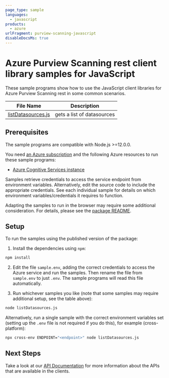 ```yaml
---
page_type: sample
languages:
  - javascript
products:
  - azure
urlFragment: purview-scanning-javascript
disableDocsMs: true
---
```


# Azure Purview Scanning rest client library samples for JavaScript

These sample programs show how to use the JavaScript client libraries for Azure Purview Scanning rest in some common scenarios.

| **File Name**                         | **Description**            |
| ------------------------------------- | -------------------------- |
| [listDatasources.js][listdatasources] | gets a list of datasources |

## Prerequisites

The sample programs are compatible with Node.js >=12.0.0.

You need [an Azure subscription][freesub] and the following Azure resources to run these sample programs:

- [Azure Cognitive Services instance][createinstance_azurecognitiveservicesinstance]

Samples retrieve credentials to access the service endpoint from environment variables. Alternatively, edit the source code to include the appropriate credentials. See each individual sample for details on which environment variables/credentials it requires to function.

Adapting the samples to run in the browser may require some additional consideration. For details, please see the [package README][package].

## Setup

To run the samples using the published version of the package:

1. Install the dependencies using `npm`:

```bash
npm install
```

2. Edit the file `sample.env`, adding the correct credentials to access the Azure service and run the samples. Then rename the file from `sample.env` to just `.env`. The sample programs will read this file automatically.

3. Run whichever samples you like (note that some samples may require additional setup, see the table above):

```bash
node listDatasources.js
```

Alternatively, run a single sample with the correct environment variables set (setting up the `.env` file is not required if you do this), for example (cross-platform):

```bash
npx cross-env ENDPOINT="<endpoint>" node listDatasources.js
```

## Next Steps

Take a look at our [API Documentation][apiref] for more information about the APIs that are available in the clients.

[listdatasources]: https://github.com/Azure/azure-sdk-for-js/blob/master/sdk/purview/purview-scanning-rest/samples/v1/javascript/listDatasources.js
[apiref]: https://docs.microsoft.com/javascript/api/@azure/purview-scanning
[freesub]: https://azure.microsoft.com/free/
[createinstance_azurecognitiveservicesinstance]: https://docs.microsoft.com/azure/cognitive-services/cognitive-services-apis-create-account
[package]: https://github.com/Azure/azure-sdk-for-js/tree/master/sdk/purview/purview-scanning-rest/README.md
